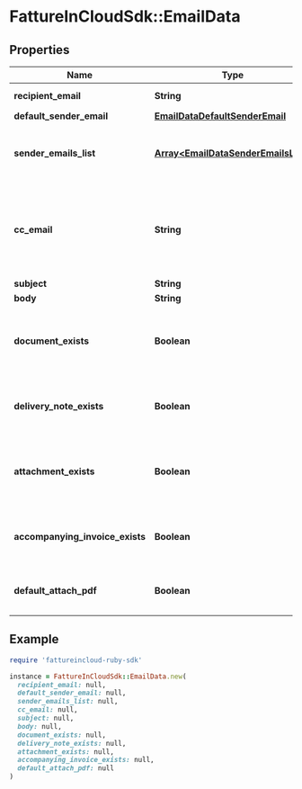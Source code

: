 # FattureInCloudSdk::EmailData

## Properties

| Name | Type | Description | Notes |
| ---- | ---- | ----------- | ----- |
| **recipient_email** | **String** | Recipient&#39;s email |  |
| **default_sender_email** | [**EmailDataDefaultSenderEmail**](EmailDataDefaultSenderEmail.md) |  |  |
| **sender_emails_list** | [**Array&lt;EmailDataSenderEmailsList&gt;**](EmailDataSenderEmailsList.md) | List of all emails from which the document can be sent |  |
| **cc_email** | **String** | By default is the logged company email. This is the email address to which a copy will be sent. |  |
| **subject** | **String** | Email subject |  |
| **body** | **String** | Email body |  |
| **document_exists** | **Boolean** | If the document is not a delivery note, this flag will be set to true |  |
| **delivery_note_exists** | **Boolean** | If the document is a delivery note, this flag will be set to true |  |
| **attachment_exists** | **Boolean** | If the document has one or more attachments, this flag will be set to true |  |
| **accompanying_invoice_exists** | **Boolean** | If an accompanying invoice exists, this flag will be set to true |  |
| **default_attach_pdf** | **Boolean** | If a pdf is attached, this flag will be set to true |  |

## Example

```ruby
require 'fattureincloud-ruby-sdk'

instance = FattureInCloudSdk::EmailData.new(
  recipient_email: null,
  default_sender_email: null,
  sender_emails_list: null,
  cc_email: null,
  subject: null,
  body: null,
  document_exists: null,
  delivery_note_exists: null,
  attachment_exists: null,
  accompanying_invoice_exists: null,
  default_attach_pdf: null
)
```

